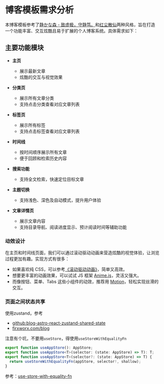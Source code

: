 # 博客模板需求分析

本博客模板参考了[静かな森 - 致虚极，守静笃。](https://innei.in/)和[红尘散仙](https://yexiyue.github.io/)两种风格，旨在打造一个功能丰富、交互炫酷且易于扩展的个人博客系统。具体需求如下：

## 主要功能模块

- **主页**
  - 展示最新文章
  - 炫酷的交互与视觉效果

- **分类页**
  - 展示所有文章分类
  - 支持点击分类查看对应文章列表

- **标签页**
  - 展示所有标签
  - 支持点击标签查看对应文章列表

- **时间线**
  - 按时间顺序展示所有文章
  - 便于回顾和检索历史内容

- **搜索功能**
  - 支持全文检索，快速定位目标文章

- **主题切换**
  - 支持浅色、深色及自动模式，提升用户体验

- **文章详情页**
  - 展示文章内容
  - 支持目录导航、阅读进度显示、预计阅读时间等辅助功能

### 动效设计

在主页和时间线页面，我们可以通过滚动驱动动画来营造炫酷的视觉体验，让浏览过程更加有趣。实现方式有很多：

- 如果喜欢纯 CSS，可以参考[《滚动驱动动画》](https://scroll-driven-animations.style/)，简单又高效。
- 想要更丰富的动画效果，可以试试 JS 框架 [Anime.js](https://animejs.com/)，灵活又强大。
- 而像按钮、菜单、Tabs 这些小组件的动效，推荐用 [Motion](https://motion.dev/)，轻松实现丝滑的交互。

### 页面之间状态共享

使用zustand，参考

- [github:blog-astro-react-zustand-shared-state](https://github.com/firxworx/blog-astro-react-zustand-shared-state)
- [firxworx.com/blog](https://firxworx.com/blog/code/2024-06-23-astro-and-react-shared-state-with-zustand-stores/)

注意有个坑，不要用`useStore`，得使用`useStoreWithEqualityFn`

```ts
export function useAppStore(): AppStore;
export function useAppStore<T>(selector: (state: AppStore) => T): T;
export function useAppStore<T>(selector?: (state: AppStore) => T) {
  return useStoreWithEqualityFn(appStore, selector!, shallow);
}
```

参考：[use-store-with-equality-fn](https://zustand.docs.pmnd.rs/hooks/use-store-with-equality-fn)
